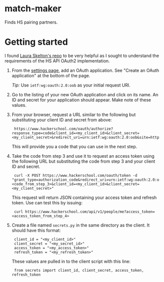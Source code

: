 match-maker
===========

Finds HS pairing partners.

# Getting started

I found [Laura Skelton's repo](https://github.com/lauraskelton/secrethandshake) to be very helpful as I sought to understand the requirements of the HS API OAuth2 implementation.

1. From the [settings page](https://www.hackerschool.com/settings), add an OAuth application. See "Create an OAuth application" at the bottom of the page.

   *Tip:* Use `ietf:wg:oauth:2.0:oob` as your initial request URI.

2. Go to the listing of your new OAuth application and click on its name. An ID and secret for your application should appear. Make note of these values.

3. From your browser, request a URL similar to the following but substituting your client ID and secret from above:

		https://www.hackerschool.com/oauth/authorize?response_type=code&client_id=<my_client_id>&client_secret=<my_client_secret>&redirect_uri=urn:ietf:wg:oauth:2.0:oob&site=https://www.hackerschool.com

   This will provide you a code that you can use in the next step.

4. Take the code from step 3 and use it to request an access token using the following URL but substituting the code from step 3 and your client ID and secret.

		curl -X POST https://www.hackerschool.com/oauth/token -d "grant_type=authorization_code&redirect_uri=urn:ietf:wg:oauth:2.0:oob&code=<code_from_step_3>&client_id=<my_client_id>&client_secret=<my_client_secret>"

   This request will return JSON containing your access token and refresh token. Use can test this by issuing:

		curl https://www.hackerschool.com/api/v1/people/me?access_token=<access_token_from_step_4>

5. Create a file named `secrets.py` in the same directory as the client. It should have this format:

		client_id = "<my_client_id>"
		client_secret = "<my_secret_id>"
		access_token = "<my_access_token>"
		refresh_token = "<my_refresh_token>"

   These values are pulled in to the client script with this line:

		from secrets import client_id, client_secret, access_token, refresh_token